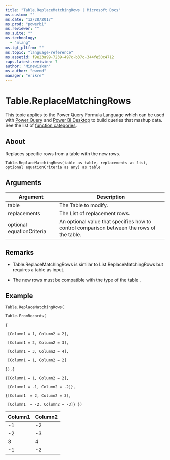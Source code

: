 ```yaml
---
title: "Table.ReplaceMatchingRows | Microsoft Docs"
ms.custom: ""
ms.date: "12/28/2017"
ms.prod: "powerbi"
ms.reviewer: ""
ms.suite: ""
ms.technology: 
  - "mlang"
ms.tgt_pltfrm: ""
ms.topic: "language-reference"
ms.assetid: f9e23a99-7239-497c-b37c-344fe50c4712
caps.latest.revision: 7
author: "Minewiskan"
ms.author: "owend"
manager: "erikre"
---
```

# Table.ReplaceMatchingRows
This topic applies to the Power Query Formula Language which can be used with [Power Query](https://support.office.com/article/Introduction-to-Microsoft-Power-Query-for-Excel-6E92E2F4-2079-4E1F-BAD5-89F6269CD605) and [Power BI Desktop](http://go.microsoft.com/fwlink/p/?LinkId=618607) to build queries that mashup data. See the list of [function categories](https://msdn.microsoft.com/en-us/library/mt211003.aspx).  
  
## About  
Replaces specific rows from a table with the new rows.  
  
```  
Table.ReplaceMatchingRows(table as table, replacements as list, optional equationCriteria as any) as table  
```  
  
## Arguments  
  
|Argument|Description|  
|------------|---------------|  
|table|The Table to modify.|  
|replacements|The List of replacement rows.|  
|optional equationCriteria|An optional value that specifies how to control comparison between the rows of the table.|  
  
## <a name="__toc360789696"></a>Remarks  
  
-   Table.ReplaceMatchingRows is similar to List.ReplaceMatchingRows but requires a table as input.  
  
-   The new rows must be compatible with the type of the table .  
  
## Example  
  
```  
Table.ReplaceMatchingRows(  
  
Table.FromRecords(  
  
{  
  
 [Column1 = 1, Column2 = 2],  
  
 [Column1 = 2, Column2 = 3],  
  
 [Column1 = 3, Column2 = 4],  
  
 [Column1 = 1, Column2 = 2]  
  
}),{  
  
{[Column1 = 1, Column2 = 2],  
  
 [Column1 = -1, Column2 = -2]},  
  
{[Column1  = 2, Column2 = 3],  
  
 [Column1  = -2, Column2 = -3]} })  
```  
  
|Column1|Column2|  
|-----------|-----------|  
|-1|-2|  
|-2|-3|  
|3|4|  
|-1|-2|  
  

